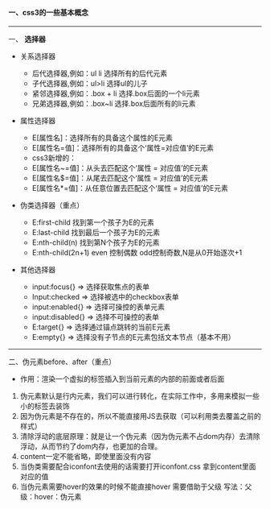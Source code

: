 #### 一、css3的一些基本概念
---
一、 <b>选择器</b>
- 关系选择器
    - 后代选择器,例如：ul li 选择所有的后代元素
    - 子代选择器,例如：ul>li 选择ul的儿子
    - 紧邻选择器,例如：.box + li 选择.box后面的一个li元素
    - 兄弟选择器,例如：.box~li 选择.box后面所有的li元素

- 属性选择器
    - E[属性名]：选择所有的具备这个属性的E元素
    - E[属性名=值]：选择所有的具备这个‘属性=对应值’的E元素
    - css3新增的：
    - E[属性名~=值]：从头去匹配这个‘属性 = 对应值’的E元素
    - E[属性名$=值]：从尾去匹配这个‘属性 = 对应值’的E元素
    - E[属性名*=值]：从任意位置去匹配这个‘属性 = 对应值’的E元素
- 伪类选择器（重点）
    - E:first-child 找到第一个孩子为E的元素
    - E:last-child 找到最后一个孩子为E的元素
    - E:nth-child(n) 找到第N个孩子为E的元素 
    - E:nth-child(2n+1) even 控制偶数 odd控制奇数,N是从0开始逐次+1
- 其他选择器
    - input:focus{} => 选择获取焦点的表单
    - Input:checked => 选择被选中的checkbox表单
    - input:enabled{} => 选择可操控的表单元素
    - input:disabled{} => 选择不可操控的表单
    - E:target{} => 选择通过锚点跳转的当前E元素
    - E:empty{} => 选择没有子节点的E元素包括文本节点（基本不用）
---
二、伪元素before、after（重点）
* 作用：渲染一个虚拟的标签插入到当前元素的内部的前面或者后面
1. 伪元素默认是行内元素，我们可以进行转化，在实际工作中，多用来模拟一些小的标签去装饰
2. 因为伪元素是不存在的，所以不能直接用JS去获取（可以利用类去覆盖之前的样式）
3. 清除浮动的底层原理：就是让一个伪元素（因为伪元素不占dom内存）去清除浮动，从而节约了dom内存，也更加的合理。
4. content一定不能省略，即使里面没有内容
5. 当伪类需要配合iconfont去使用的话需要打开iconfont.css 拿到content里面对应的值
6. 当伪元素需要hover的效果的时候不能直接hover 需要借助于父级 写法：父级：hover：伪元素